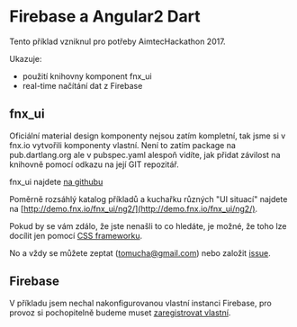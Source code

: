 # Firebase a Angular2 Dart

Tento příklad vzniknul pro potřeby AimtecHackathon 2017.
 
Ukazuje:
 
 - použití knihovny komponent fnx_ui
 - real-time načítání dat z Firebase 
 
## fnx_ui

Oficiální material design komponenty nejsou zatím kompletní, tak jsme si v fnx.io
vytvořili komponenty vlastní. Není to zatím package na pub.dartlang.org
ale v pubspec.yaml alespoň vidíte, jak přidat závilost na knihovně pomocí odkazu na
její GIT repozitář.

fnx_ui najdete [na githubu](https://github.com/fnx-io/fnx_ui)

Poměrně rozsáhlý katalog příkladů a kuchařku různých "UI situací" najdete na
[http://demo.fnx.io/fnx_ui/ng2/](http://demo.fnx.io/fnx_ui/ng2/).

Pokud by se vám zdálo, že jste nenašli to co hledáte, je možné, že toho
lze docílit jen pomocí [CSS frameworku](http://demo.fnx.io/fnx_ui/css/).

No a vždy se můžete zeptat (tomucha@gmail.com) nebo založit [issue](https://github.com/fnx-io/fnx_ui/issues).

## Firebase

V příkladu jsem nechal nakonfigurovanou vlastní instanci Firebase, pro provoz
si pochopitelně budeme muset [zaregistrovat vlastní](https://console.firebase.google.com/).
